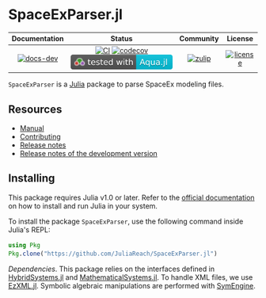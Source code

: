 # SpaceExParser.jl

| **Documentation** | **Status** | **Community** | **License** |
|:-----------------:|:----------:|:-------------:|:-----------:|
| [![docs-dev][dev-img]][dev-url] | [![CI][ci-img]][ci-url] [![codecov][cov-img]][cov-url] [![aqua][aqua-img]][aqua-url] | [![zulip][chat-img]][chat-url] | [![license][lic-img]][lic-url] |

[dev-img]: https://img.shields.io/badge/docs-latest-blue.svg
[dev-url]: https://juliareach.github.io/SpaceExParser.jl/dev/
[ci-img]: https://github.com/JuliaReach/SpaceExParser.jl/workflows/CI/badge.svg
[ci-url]: https://github.com/JuliaReach/SpaceExParser.jl/actions/workflows/test-master.yml
[cov-img]: https://codecov.io/github/JuliaReach/SpaceExParser.jl/coverage.svg
[cov-url]: https://app.codecov.io/github/JuliaReach/SpaceExParser.jl
[aqua-img]: https://raw.githubusercontent.com/JuliaTesting/Aqua.jl/master/badge.svg
[aqua-url]: https://github.com/JuliaTesting/Aqua.jl
[chat-img]: https://img.shields.io/badge/zulip-join_chat-brightgreen.svg
[chat-url]: https://julialang.zulipchat.com/#narrow/stream/278609-juliareach
[lic-img]: https://img.shields.io/github/license/mashape/apistatus.svg
[lic-url]: https://github.com/JuliaReach/SpaceExParser.jl/blob/master/LICENSE

`SpaceExParser` is a [Julia](http://julialang.org) package to parse SpaceEx modeling files.

## Resources

- [Manual](http://juliareach.github.io/SpaceExParser.jl/latest/)
- [Contributing](https://juliareach.github.io/SpaceExParser.jl/latest/about/#Contributing-1)
- [Release notes](https://github.com/JuliaReach/SpaceExParser.jl/releases)
- [Release notes of the development version](https://github.com/JuliaReach/SpaceExParser.jl/wiki/Release-log-tracker)

## Installing

This package requires Julia v1.0 or later. Refer to the
[official documentation](https://julialang.org/downloads) on how to install and
run Julia in your system.

To install the package `SpaceExParser`, use the following command inside Julia's REPL:

```julia
using Pkg
Pkg.clone("https://github.com/JuliaReach/SpaceExParser.jl")
```

*Dependencies*. This package relies on the interfaces defined in [HybridSystems.jl](https://github.com/blegat/HybridSystems.jl) and [MathematicalSystems.jl](https://github.com/JuliaReach/MathematicalSystems.jl). To handle XML files, we use [EzXML.jl](https://github.com/bicycle1885/EzXML.jl). Symbolic algebraic manipulations are performed with [SymEngine](https://github.com/symengine/SymEngine.jl).
